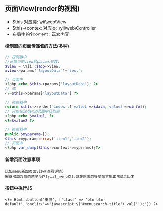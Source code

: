 ## 页面View(render的视图)

- $this 对应类: \yii\web\View
- $this->context 对应类: \yii\web\Controller
- 布局中的$content : 正文内容


#### 控制器向页面传递值的方法(多种)
~~~php
// 控制器中
//设置当前view的params参数，
$view = \Yii::$app->view;
$view->params['layoutData']='test';

// 页面中
<?php echo $this->params['layoutData']; ?>
// 或
<?=$this->params['layoutData'] ?>
~~~

~~~php
// 控制器中
return $this->render('index',['value1'=>$data,'value2'=>$info]);
// 只能在index的页面中获取到
<?php echo $value1; ?>
<?=$value2 ?>
~~~

~~~php
// 控制器中
public $myparams=[];
$this->myparams=array('item1','item2');
// 页面中
<?php var_dump($this->context->myparams);?>
~~~


#### 新增页面注意事项
	比如menu新加页面view(查看详情)
	需要增加对应的菜单动作(yii2_menu表),这样侧边的导航栏才能正常显示出来


#### 按钮中执行JS
	<?= Html::button('重置', ['class' => 'btn btn-default','onclick'=>"javascript:$('#menusearch-title').val('');"]) ?>